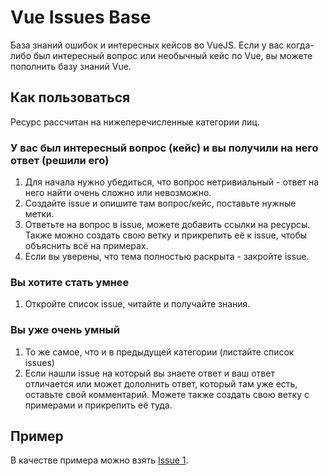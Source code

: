 # Vue Issues Base
База знаний ошибок и интересных кейсов во VueJS. Если у вас когда-либо был интересный вопрос или необычный кейс по Vue, 
вы можете пополнить базу знаний Vue.

## Как пользоваться
Ресурс рассчитан на нижеперечисленные категории лиц.
### У вас был интересный вопрос (кейс) и вы получили на него ответ (решили его)
1. Для начала нужно убедиться, что вопрос нетривиальный - ответ на него найти очень сложно или невозможно.
2. Создайте issue и опишите там вопрос/кейс, поставьте нужные метки.
3. Ответьте на вопрос в issue, можете добавить ссылки на ресурсы. Также можно создать свою ветку и прикрепить её к issue, чтобы объяснить всё на примерах.
4. Если вы уверены, что тема полностью раскрыта - закройте issue.

### Вы хотите стать умнее
1. Откройте список issue, читайте и получайте знания.

### Вы уже очень умный
1. То же самое, что и в предыдущей категории (листайте список issues)
2. Если нашли issue на который вы знаете ответ и ваш ответ отличается или может дололнить ответ, который там уже есть, оставьте свой комментарий.
Можете также создать свою ветку с примерами и прикрепить её туда.


## Пример
В качестве примера можно взять [Issue 1](https://github.com/a-polikarpov/vue-issues/issues/1).
